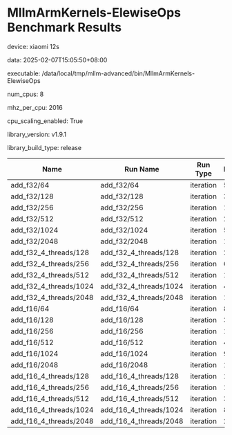 # MllmArmKernels-ElewiseOps Benchmark Results

device: xiaomi 12s

data: 2025-02-07T15:05:50+08:00

executable: /data/local/tmp/mllm-advanced/bin/MllmArmKernels-ElewiseOps

num_cpus: 8

mhz_per_cpu: 2016

cpu_scaling_enabled: True

library_version: v1.9.1

library_build_type: release

| Name | Run Name | Run Type | Iterations | Real Time | CPU Time | Time Unit |
| --- | --- | --- | --- | --- | --- | --- |
| add_f32/64 | add_f32/64 | iteration | 592452 | 1176.7687737454912 | 1182.0873623517934 | ns |
| add_f32/128 | add_f32/128 | iteration | 39260 | 17994.457065109764 | 17867.49299541552 | ns |
| add_f32/256 | add_f32/256 | iteration | 10057 | 70440.18300875854 | 69962.3999204556 | ns |
| add_f32/512 | add_f32/512 | iteration | 2598 | 271707.3510574454 | 269083.15242495557 | ns |
| add_f32/1024 | add_f32/1024 | iteration | 561 | 1261308.2330899294 | 1246332.6114081799 | ns |
| add_f32/2048 | add_f32/2048 | iteration | 113 | 6151016.238320668 | 6075812.557522189 | ns |
| add_f32_4_threads/128 | add_f32_4_threads/128 | iteration | 21651 | 32227.97545843035 | 32052.31684448758 | ns |
| add_f32_4_threads/256 | add_f32_4_threads/256 | iteration | 6110 | 113677.31620580472 | 113154.49590835698 | ns |
| add_f32_4_threads/512 | add_f32_4_threads/512 | iteration | 1760 | 396779.0461005775 | 394710.7784091201 | ns |
| add_f32_4_threads/1024 | add_f32_4_threads/1024 | iteration | 435 | 1582379.1566607275 | 1573511.2344828064 | ns |
| add_f32_4_threads/2048 | add_f32_4_threads/2048 | iteration | 107 | 6693070.167708254 | 6641705.682242895 | ns |
| add_f16/64 | add_f16/64 | iteration | 815064 | 814.9135397935256 | 813.6219082186751 | ns |
| add_f16/128 | add_f16/128 | iteration | 339177 | 2044.3116765655568 | 2062.408235225961 | ns |
| add_f16/256 | add_f16/256 | iteration | 16484 | 42815.21435639215 | 42533.49478282184 | ns |
| add_f16/512 | add_f16/512 | iteration | 4087 | 168328.90325474954 | 166952.24027401768 | ns |
| add_f16/1024 | add_f16/1024 | iteration | 915 | 748614.6525479853 | 741493.4786884721 | ns |
| add_f16/2048 | add_f16/2048 | iteration | 195 | 3608797.2450052174 | 3570520.4461538536 | ns |
| add_f16_4_threads/128 | add_f16_4_threads/128 | iteration | 149294 | 4735.926885205589 | 4737.1685600255605 | ns |
| add_f16_4_threads/256 | add_f16_4_threads/256 | iteration | 11912 | 58723.688230132 | 58404.93871726283 | ns |
| add_f16_4_threads/512 | add_f16_4_threads/512 | iteration | 3307 | 211814.31857384357 | 210811.9570607704 | ns |
| add_f16_4_threads/1024 | add_f16_4_threads/1024 | iteration | 857 | 816889.0281172051 | 812662.3757292269 | ns |
| add_f16_4_threads/2048 | add_f16_4_threads/2048 | iteration | 217 | 3182292.212158107 | 3158820.5529952655 | ns |
